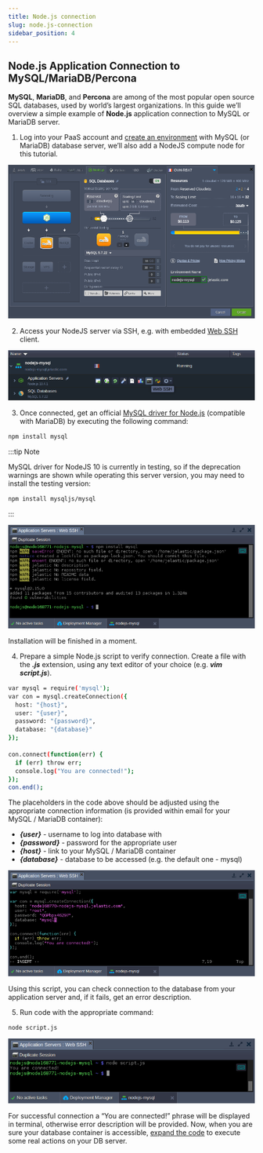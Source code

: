 ```yaml
---
title: Node.js connection
slug: node.js-connection
sidebar_position: 4
---
```


## Node.js Application Connection to MySQL/MariaDB/Percona

**MySQL**, **MariaDB**, and **Percona** are among of the most popular open source SQL databases, used by world’s largest organizations. In this guide we’ll overview a simple example of **Node.js** application connection to MySQL or MariaDB server.

1. Log into your PaaS account and [create an environment](/docs/environment-management/setting-up-environment) with MySQL (or MariaDB) database server, we’ll also add a NodeJS compute node for this tutorial.

<div style={{
    display:'flex',
    justifyContent: 'center',
    margin: '0 0 1rem 0'
}}>

![Locale Dropdown](./img/Node.jsConnection/01-create-nodejs-mysql-environment.png)

</div>

2. Access your NodeJS server via SSH, e.g. with embedded [Web SSH](/docs/Deployment%20Tools/SSH/SSH%20Access/Web%20SSH#ssh-access-via-web-browser) client.

<div style={{
    display:'flex',
    justifyContent: 'center',
    margin: '0 0 1rem 0'
}}>

![Locale Dropdown](./img/Node.jsConnection/02-nodejs-web-ssh-button.png)

</div>

3. Once connected, get an official [MySQL driver for Node.js](https://www.npmjs.com/package/mysql) (compatible with MariaDB) by executing the following command:

```bash
npm install mysql
```

:::tip Note

MySQL driver for NodeJS 10 is currently in testing, so if the deprecation warnings are shown while operating this server version, you may need to install the testing version:

```bash
npm install mysqljs/mysql
```

:::

<div style={{
    display:'flex',
    justifyContent: 'center',
    margin: '0 0 1rem 0'
}}>

![Locale Dropdown](./img/Node.jsConnection/03-nodejs-install-mysql-connector.png)

</div>

Installation will be finished in a moment.

4. Prepare a simple Node.js script to verify connection. Create a file with the **_.js_** extension, using any text editor of your choice (e.g. **_vim script.js_**).

```bash
var mysql = require('mysql');
var con = mysql.createConnection({
  host: "{host}",
  user: "{user}",
  password: "{password}",
  database: "{database}"
});

con.connect(function(err) {
  if (err) throw err;
  console.log("You are connected!");
});
con.end();
```

The placeholders in the code above should be adjusted using the appropriate connection information (is provided within email for your MySQL / MariaDB container):

- **_{user}_** - username to log into database with
- **_{password}_** - password for the appropriate user
- **_{host}_** - link to your MySQL / MariaDB container
- **_{database}_** - database to be accessed (e.g. the default one - mysql)

<div style={{
    display:'flex',
    justifyContent: 'center',
    margin: '0 0 1rem 0'
}}>

![Locale Dropdown](./img/Node.jsConnection/04-nodejs-mysql-connection-code.png)

</div>

Using this script, you can check connection to the database from your application server and, if it fails, get an error description.

5. Run code with the appropriate command:

```bash
node script.js
```

<div style={{
    display:'flex',
    justifyContent: 'center',
    margin: '0 0 1rem 0'
}}>

![Locale Dropdown](./img/Node.jsConnection/05-nodejs-mysql-connection-test.png)

</div>

For successful connection a “You are connected!” phrase will be displayed in terminal, otherwise error description will be provided. Now, when you are sure your database container is accessible, [expand the code](https://www.npmjs.com/package/mysql) to execute some real actions on your DB server.
